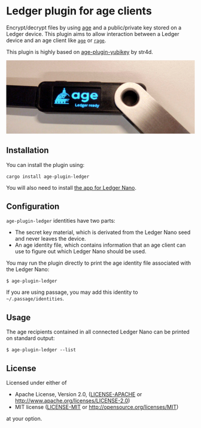 # Ledger plugin for age clients

Encrypt/decrypt files by using [age](https://age-encryption.org/v1) and a public/private key stored on a Ledger device.
This plugin aims to allow interaction between a Ledger device and an age client like [`age`](https://age-encryption.org) or [`rage`](https://str4d.xyz/rage).

This plugin is highly based on [age-plugin-yubikey](https://github.com/str4d/age-plugin-yubikey) by str4d.

![Integration with Ledger Nano S+](./ledger_nanosp_demo.jpg)

## Installation

You can install the plugin using:
```
cargo install age-plugin-ledger
```

You will also need to install [the app for Ledger Nano](https://github.com/Ledger-Donjon/app-age).

## Configuration

`age-plugin-ledger` identities have two parts:
- The secret key material, which is derivated from the Ledger Nano seed and never leaves the device.
- An age identity file, which contains information that an age client can use to figure out which Ledger Nano should be used.

You may run the plugin directly to print the age identity file associated with the Ledger Nano:

```
$ age-plugin-ledger
```

If you are using passage, you may add this identity to `~/.passage/identities`.

## Usage

The age recipients contained in all connected Ledger Nano can be printed on
standard output:

```
$ age-plugin-ledger --list
```

## License

Licensed under either of

 * Apache License, Version 2.0, ([LICENSE-APACHE](LICENSE-APACHE) or
   http://www.apache.org/licenses/LICENSE-2.0)
 * MIT license ([LICENSE-MIT](LICENSE-MIT) or http://opensource.org/licenses/MIT)

at your option.
